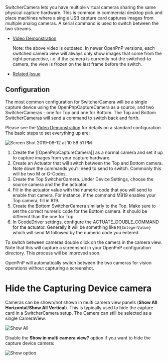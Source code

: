 SwitcherCamera lets you have multiple virtual cameras sharing the same physical capture hardware. This is common in commercial desktop pick and place machines where a single USB capture card captures images from multiple analog cameras. A serial command is used to switch between the two streams.

* [Video Demonstration](https://www.youtube.com/watch?v=gFXqbMJM2wM) 
   
   Note: the above video is outdated. In newer OpenPnP versions, each switched camera view will always only show images that come from the right perspective, i.e. if the camera is currently not the switched-to camera, the view is frozen on the last frame before the switch. 
* [Related Issue](https://github.com/openpnp/openpnp/issues/851)


## Configuration

The most common configuration for SwitcherCamera will be a single capture device using the OpenPnpCaptureCamera as a source, and two SwitcherCameras - one for Top and one for Bottom. The Top and Bottom SwitcherCameras will send a command to switch back and forth.

Please see the [Video Demonstration](https://www.youtube.com/watch?v=gFXqbMJM2wM) for details on a standard configuration. The basic steps to set everything up are:

![Screen Shot 2019-06-12 at 10 58 51 PM](https://user-images.githubusercontent.com/1182323/59403014-83449000-8d66-11e9-841e-40ee3717dc00.png)

1. Create the [[OpenPnpCaptureCamera]] as a normal camera and set it up to capture images from your capture hardware.
2. Create an Actuator that will switch between the Top and Bottom camera. Note down the commands you'll need to send to switch. Commonly this will be two M or G-Codes.
3. Create the Top SwitcherCamera. Under Device Settings, choose the source camera and the the actuator.
4. Fill in the actuator value with the numeric code that you will send to enable that camera. For instance, if the command M819 enables your Top camera, fill in 819.
5. Create the Bottom SwitcherCamera similarly to the Top. Make sure to set the correct numeric code for the Bottom camera. It should be different than the one for Top.
6. In GcodeDriver settings, configure the ACTUATE_DOUBLE_COMMAND for the actuator. Generally it will be something like `M{IntegerValue}` which will send M followed by the numeric code you entered.

To switch between cameras double click on the camera in the camera view. Note that this will capture a screenshot in your OpenPnP configuration directory. This process will be improved soon.

OpenPnP will automatically switch between the two cameras for vision operations without capturing a screenshot.

# Hide the Capturing Device camera
Cameras can be shown/not shown in multi camera view panels (**Show All Horizontal**/**Show All Vertical**). This is typically used to hide the capture card in a SwitcherCamera setup. The Camera can still be selected as a single CameraView.

![Show All](https://user-images.githubusercontent.com/9963310/106962435-6761df00-673f-11eb-8d8e-4098cbacb094.png)

Disable the **Show in multi camera view?** option if you want to hide the capture device camera:

![Show option](https://user-images.githubusercontent.com/9963310/106962570-9aa46e00-673f-11eb-99ae-a0c88732dd14.png)

